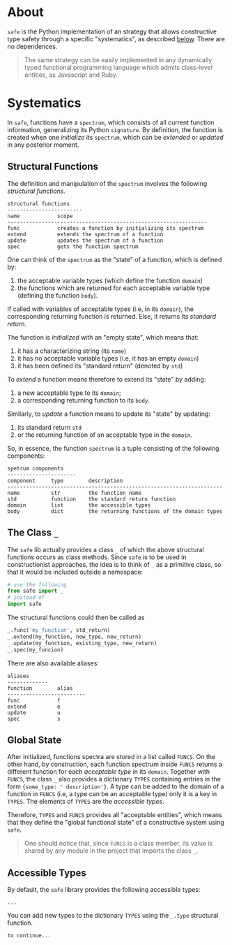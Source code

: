 # About

`safe` is the Python implementation of an strategy that allows constructive type safety through a specific "systematics", as described [below](#systematics). There are no dependences.

> The same strategy can be easily implemented in any dynamically typed functional programming language which admits class-level entities, as Javascript and Ruby.

# Systematics

In `safe`, functions have a `spectrum`, which consists of all current function information, generalizing its Python `signature`. By definition, the function is created when one *initialize* its `spectrum`, which can be *extended* or *updated* in any posterior moment. 

## Structural Functions

The definition and manipulation of the `spectrum` involves the following *structural functions*.

```
structural functions
------------------------
name            scope
----------------------------------------------------------------
func            creates a function by initializing its spectrum
extend          extends the spectrum of a function
update          updates the spectrum of a function
spec            gets the function spectrum
```

One can think of the `spectrum` as the "state" of a function, which is defined by:
1. the acceptable variable types (which define the function `domain`)
2. the functions which are returned for each acceptable variable type (defining the function `body`).

If called with variables of acceptable types (i.e, in its `domain`), the corresponding returning function is returned. Else, it returns its *standard return*.

The function is *initialized* with an "empty state", which means that:
1. it has a characterizing string (its `name`)
2. it has no acceptable variable types (i.e, it has an empty `domain`)
3. it has been defined its "standard return" (denoted by `std`)

To *extend* a function means therefore to extend its "state" by adding:
1. a new acceptable type to its `domain`;
2. a corresponding returning function to its `body`.

Similarly, to *update* a function means to update its "state" by updating:
1. its standard return `std`
2. or the returning function of an acceptable type in the `domain`.

So, in essence, the function `spectrum` is a tuple consisting of the following components:

```
spetrum components
----------------------
component     type        description
---------------------------------------------------------------------
name          str         the function name 
std           function    the standard return function     
domain        list        the accessible types
body          dict        the returning functions of the domain types
```

## The Class `_`

The `safe` lib actually provides a class `_` of which the above structural functions occurs as class methods. Since `safe` is to be used in constructionist approaches, the idea is to think of `_` as a primitive class, so that it would be included outside a namespace:

```python
# use the following
from safe import _
# instead of 
import safe
```
The structural functions could then be called as

```python
_.func('my_function', std_return)
_.extend(my_function, new_type, new_return)
_.update(my_function, existing_type, new_return)
_.spec(my_funcion)
```

There are also available aliases:
```
aliases
-------------
function        alias
-------------------------
func            f
extend          e
update          u
spec            s
```

## Global State

After initialized, functions spectra are stored in a list called `FUNCS`. On the other hand, by construction, each function spectrum inside `FUNCS` returns a different function for each *acceptable type* in its `domain`. Together with `FUNCS`, the class `_` also provides a dictionary `TYPES` containing entries in the form `{some_type: ' description'}`. A type can be added to the domain of a function in `FUNCS` (i.e, a type can be an acceptable type) only it is a key in `TYPES`. The elements of `TYPES` are the *accessible types*.

Therefore, `TYPES` and `FUNCS` provides all "acceptable entities", which means that they define the "global functional state" of a constructive system using `safe`. 

> One should notice that, since `FUNCS` is a class member, its value is shared by any module in the project that imports the class `_`.

## Accessible Types

By default, the `safe` library provides the following accessible types:

```
...
```

You can add new types to the dictionary `TYPES` using the `_.type` structural function.

```
to continue...
```


